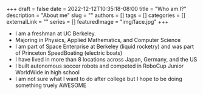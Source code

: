 +++ 
draft = false
date = 2022-12-12T10:35:18-08:00
title = "Who am I?"
description = "About me"
slug = ""
authors = []
tags = []
categories = []
externalLink = ""
series = []
featuredImage = "img/face.jpg"
+++

- I am a freshman at UC Berkeley.
- Majoring in Physics, Applied Mathematics, and Computer Science
- I am part of Space Enterprise at Berkeley (liquid rocketry) and was part of Princeton SpeedBoating (electric boats)
- I have lived in more than 8 locations across Japan, Germany, and the US
- I built autonomous soccer robots and competed in RoboCup Junior WorldWide in high school
- I am not sure what I want to do after college but I hope to be doing something truely AWESOME
